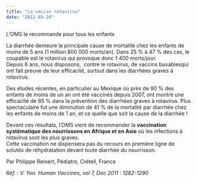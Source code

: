 ```yaml
---
title: "Le vaccin rotavirus"
date: "2012-03-24"
---
```


L'OMS le recommande pour tous les enfants

La diarrhée demeure la principale cause de mortalité chez les enfants de moins de 5 ans (1 million 800 000 morts/an). Dans 25 % à 47 % des cas, le coupable est le rotavirus qui provoque donc 1 400 morts/jour.  
Depuis 6 ans, nous disposons,  contre le rotavirus, de vaccins buvablesqui ont fait preuve de leur efficacité, surtout dans les diarrhées graves à rotavirus.

Des études récentes, en particulier au Mexique où près de 90 % des enfants de moins de un an ont été vaccinés depuis 2007, ont montré une efficacité de 85 % dans la prévention des diarrhées graves à rotavirus. Plus spectaculaire fut une diminution de 41 % de la mortalité par diarrhée chez les enfants de moins de 1 an, et ce quelle que soit la cause de la diarrhée !

Devant ces résultats, l’OMS vient de recommander la **vaccination systématique des nourrissons en Afrique et en Asie** où les infections à rotavirus sont les plus graves.  
Cette vaccination ne dispensera pas du recours en première ligne de solutés de réhydratation devant toute diarrhée du nourrisson. 

Par Philippe Reinert, Pédiatre, Créteil, France

*Réf. : V. Yen. Human Vaccines, vol 7, Dec 2011 : 1282-1290*
